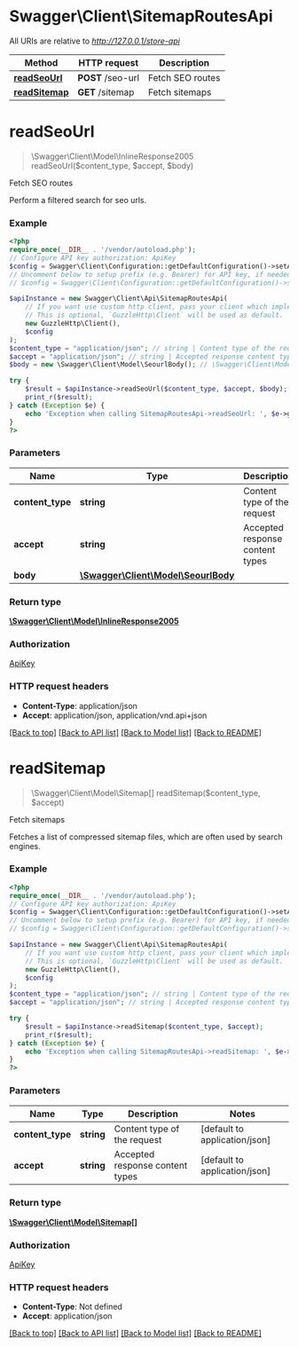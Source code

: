 # Swagger\Client\SitemapRoutesApi

All URIs are relative to *http://127.0.0.1/store-api*

Method | HTTP request | Description
------------- | ------------- | -------------
[**readSeoUrl**](SitemapRoutesApi.md#readseourl) | **POST** /seo-url | Fetch SEO routes
[**readSitemap**](SitemapRoutesApi.md#readsitemap) | **GET** /sitemap | Fetch sitemaps

# **readSeoUrl**
> \Swagger\Client\Model\InlineResponse2005 readSeoUrl($content_type, $accept, $body)

Fetch SEO routes

Perform a filtered search for seo urls.

### Example
```php
<?php
require_once(__DIR__ . '/vendor/autoload.php');
// Configure API key authorization: ApiKey
$config = Swagger\Client\Configuration::getDefaultConfiguration()->setApiKey('sw-access-key', 'YOUR_API_KEY');
// Uncomment below to setup prefix (e.g. Bearer) for API key, if needed
// $config = Swagger\Client\Configuration::getDefaultConfiguration()->setApiKeyPrefix('sw-access-key', 'Bearer');

$apiInstance = new Swagger\Client\Api\SitemapRoutesApi(
    // If you want use custom http client, pass your client which implements `GuzzleHttp\ClientInterface`.
    // This is optional, `GuzzleHttp\Client` will be used as default.
    new GuzzleHttp\Client(),
    $config
);
$content_type = "application/json"; // string | Content type of the request
$accept = "application/json"; // string | Accepted response content types
$body = new \Swagger\Client\Model\SeourlBody(); // \Swagger\Client\Model\SeourlBody | 

try {
    $result = $apiInstance->readSeoUrl($content_type, $accept, $body);
    print_r($result);
} catch (Exception $e) {
    echo 'Exception when calling SitemapRoutesApi->readSeoUrl: ', $e->getMessage(), PHP_EOL;
}
?>
```

### Parameters

Name | Type | Description  | Notes
------------- | ------------- | ------------- | -------------
 **content_type** | **string**| Content type of the request | [default to application/json]
 **accept** | **string**| Accepted response content types | [default to application/json]
 **body** | [**\Swagger\Client\Model\SeourlBody**](../Model/SeourlBody.md)|  | [optional]

### Return type

[**\Swagger\Client\Model\InlineResponse2005**](../Model/InlineResponse2005.md)

### Authorization

[ApiKey](../../README.md#ApiKey)

### HTTP request headers

 - **Content-Type**: application/json
 - **Accept**: application/json, application/vnd.api+json

[[Back to top]](#) [[Back to API list]](../../README.md#documentation-for-api-endpoints) [[Back to Model list]](../../README.md#documentation-for-models) [[Back to README]](../../README.md)

# **readSitemap**
> \Swagger\Client\Model\Sitemap[] readSitemap($content_type, $accept)

Fetch sitemaps

Fetches a list of compressed sitemap files, which are often used by search engines.

### Example
```php
<?php
require_once(__DIR__ . '/vendor/autoload.php');
// Configure API key authorization: ApiKey
$config = Swagger\Client\Configuration::getDefaultConfiguration()->setApiKey('sw-access-key', 'YOUR_API_KEY');
// Uncomment below to setup prefix (e.g. Bearer) for API key, if needed
// $config = Swagger\Client\Configuration::getDefaultConfiguration()->setApiKeyPrefix('sw-access-key', 'Bearer');

$apiInstance = new Swagger\Client\Api\SitemapRoutesApi(
    // If you want use custom http client, pass your client which implements `GuzzleHttp\ClientInterface`.
    // This is optional, `GuzzleHttp\Client` will be used as default.
    new GuzzleHttp\Client(),
    $config
);
$content_type = "application/json"; // string | Content type of the request
$accept = "application/json"; // string | Accepted response content types

try {
    $result = $apiInstance->readSitemap($content_type, $accept);
    print_r($result);
} catch (Exception $e) {
    echo 'Exception when calling SitemapRoutesApi->readSitemap: ', $e->getMessage(), PHP_EOL;
}
?>
```

### Parameters

Name | Type | Description  | Notes
------------- | ------------- | ------------- | -------------
 **content_type** | **string**| Content type of the request | [default to application/json]
 **accept** | **string**| Accepted response content types | [default to application/json]

### Return type

[**\Swagger\Client\Model\Sitemap[]**](../Model/Sitemap.md)

### Authorization

[ApiKey](../../README.md#ApiKey)

### HTTP request headers

 - **Content-Type**: Not defined
 - **Accept**: application/json

[[Back to top]](#) [[Back to API list]](../../README.md#documentation-for-api-endpoints) [[Back to Model list]](../../README.md#documentation-for-models) [[Back to README]](../../README.md)

